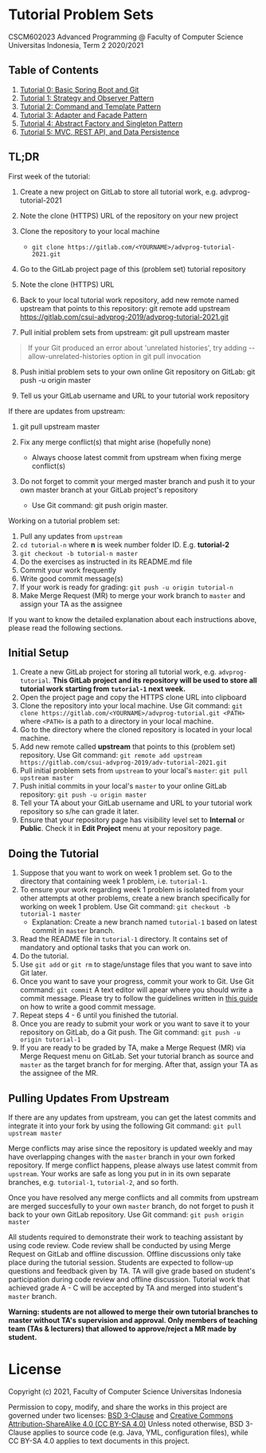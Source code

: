 # Tutorial Problem Sets

CSCM602023 Advanced Programming @ Faculty of Computer Science Universitas
Indonesia, Term 2 2020/2021

## Table of Contents

1. [Tutorial 0: Basic Spring Boot and Git](tutorial0/readme.md)
2. [Tutorial 1: Strategy and Observer Pattern](tutorial-1/README.md)
3. [Tutorial 2: Command and Template Pattern](tutorial-2/README.md)
4. [Tutorial 3: Adapter and Facade Pattern](tutorial-3/readme.md)
5. [Tutorial 4: Abstract Factory and Singleton Pattern](tutorial-4/README.md)
6. [Tutorial 5: MVC, REST API, and Data Persistence](tutorial-5/README.md)

## **TL;DR**

First week of the tutorial:

1. Create a new project on GitLab to store all tutorial work, e.g.
advprog-tutorial-2021

2. Note the clone (HTTPS) URL of the repository on your new project
3. Clone the repository to your local machine
    - `git clone https://gitlab.com/<YOURNAME>/advprog-tutorial-2021.git`
 4. Go to the GitLab project page of this (problem set) tutorial repository
5. Note the clone (HTTPS) URL
6. Back to your local tutorial work repository, add new remote named upstream
that points to this repository:
git remote add upstream https://gitlab.com/csui-advprog-2019/advprog-tutorial-2021.git
7. Pull initial problem sets from upstream: git pull upstream master

> If your Git produced an error about 'unrelated histories', try adding
--allow-unrelated-histories option in git pull invocation

8. Push initial problem sets to your own online Git repository on GitLab:
git push -u origin master

9. Tell us your GitLab username and URL to your tutorial work repository

If there are updates from upstream:

1. git pull upstream master
2. Fix any merge conflict(s) that might arise (hopefully none)

      - Always choose latest commit from upstream when fixing merge
        conflict(s)
3. Do not forget to commit your merged master branch and push it
to your own master branch at your GitLab project's repository
    - Use Git command: git push origin master.
 
 
 Working on a tutorial problem set:
 
1. Pull any updates from `upstream`
2. `cd tutorial-n` where **n** is week number folder ID. E.g. **tutorial-2**
3. `git checkout -b tutorial-n master`
4. Do the exercises as instructed in its README.md file
5. Commit your work frequently
6. Write good commit message(s)
7. If your work is ready for grading: `git push -u origin tutorial-n`
8. Make Merge Request (MR) to merge your work branch to `master` and
assign your TA as the assignee

If you want to know the detailed explanation about each instructions above,
please read the following sections.

## Initial Setup

1. Create a new GitLab project for storing all tutorial work, e.g.
`advprog-tutorial`. **This GitLab project and its repository will be
used to store all tutorial work starting from `tutorial-1` next week.**
2. Open the project page and copy the HTTPS clone URL into clipboard
3. Clone the repository into your local machine. Use Git command:
`git clone https://gitlab.com/<YOURNAME>/advprog-tutorial.git <PATH>`
where `<PATH>` is a path to a directory in your local machine.
4. Go to the directory where the cloned repository is located in your
local machine.
5. Add new remote called **upstream** that points to this (problem set)
repository. Use Git command: `git remote add upstream https://gitlab.com/csui-advprog-2019/adv-tutorial-2021.git`
6. Pull initial problem sets from `upstream` to your local's `master`:
`git pull upstream master`
7. Push initial commits in your local's `master` to your online GitLab
repository: `git push -u origin master`
8. Tell your TA about your GitLab username and URL to your tutorial
work repository so s/he can grade it later.
9. Ensure that your repository page has visibility level set to
**Internal** or **Public**. Check it in **Edit Project** menu at
your repository page.

## Doing the Tutorial

1. Suppose that you want to work on week 1 problem set. Go to the
directory that containing week 1 problem, i.e. `tutorial-1`.
2. To ensure your work regarding week 1 problem is isolated from
your other attempts at other problems, create a new branch
specifically for working on week 1 problem. Use Git command:
`git checkout -b tutorial-1 master`
    - Explanation: Create a new branch named `tutorial-1` based on 
    latest commit in `master` branch.
3. Read the README file in `tutorial-1` directory. It contains set of
mandatory and optional tasks that you can work on.
4. Do the tutorial.
5. Use `git add` or `git rm` to stage/unstage files that you want to
save into Git later.
6. Once you want to save your progress, commit your work to Git. Use
Git command: `git commit` A text editor will apear where you should
write a commit message. Please try to follow the guidelines written
in [this guide](http://chris.beams.io/posts/git-commit/) on how to
write a good commit message.
7. Repeat steps 4 - 6 until you finished the tutorial.
8. Once you are ready to submit your work or you want to save it to
your repository on GitLab, do a Git push. The Git command: 
`git push -u origin tutorial-1`
9. If you are ready to be graded by TA, make a Merge Request (MR) via
Merge Request menu on GitLab. Set your tutorial branch as source and
`master` as the target branch for for merging. After that, assign your TA
as the assignee of the MR.

## Pulling Updates From Upstream

If there are any updates from upstream, you can get the latest commits
and integrate it into your fork by using the following Git command:
`git pull upstream master`

Merge conflicts may arise since the repository is updated weekly and
may have overlapping changes with the `master` branch in your own
forked repository. If merge conflict happens, please always use latest
commit from `upstream`. Your works are safe as long you put in in its
own separate branches, e.g. `tutorial-1`, `tutorial-2`, and so forth.

Once you have resolved any merge conflicts and all commits from
upstream are merged succesfully to your own `master` branch, do not
forget to push it back to your own GitLab repository. Use Git command:
`git push origin master`

    
All students required to demonstrate their work to teaching assistant by
using code review. Code review shall be conducted by using Merge
Request on GitLab and offline discussion. Offline discussions only take place during the tutorial session.
Students are expected to follow-up questions and feedback given by TA.
TA will give grade based on student's participation during code review and
offline discussion. Tutorial work that achieved grade A - C will be accepted
by TA and merged into student's `master` branch.

**Warning: students are not allowed to merge their own tutorial branches
to master without TA's supervision and approval. Only members of teaching
team (TAs & lecturers) that allowed to approve/reject a MR made by student.**

# License

Copyright (c) 2021, Faculty of Computer Science Universitas Indonesia

Permission to copy, modify, and share the works in this project are governed
under two licenses: [BSD 3-Clause][1] and [Creative Commons Attribution-ShareAlike 4.0 (CC BY-SA 4.0)][2]
Unless noted otherwise, BSD 3-Clause applies to source code (e.g. Java, YML,
configuration files), while CC BY-SA 4.0 applies to text documents in this project.

[1]: LICENSE
[2]: https://creativecommons.org/licenses/by-sa/4.0/
